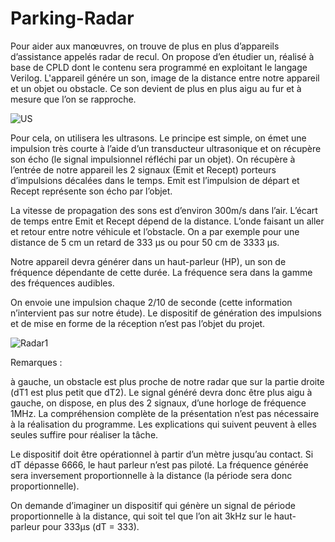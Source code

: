 # Parking-Radar
Pour aider aux manœuvres, on trouve de plus en plus d’appareils d’assistance appelés radar de recul. On propose d’en étudier un, réalisé à base de CPLD dont le contenu sera programmé en exploitant le langage Verilog. L'appareil génére un son, image de la distance entre notre appareil et un objet ou obstacle. Ce son devient de plus en plus aigu au fur et à mesure que l’on se rapproche.


![US](https://user-images.githubusercontent.com/71197125/137821730-2dea8890-7f1e-47d4-8d5d-42df353e2ec7.jpg)


Pour cela, on utilisera les ultrasons. Le principe est simple, on émet une impulsion très courte à l’aide d’un transducteur ultrasonique et on récupère son écho (le signal impulsionnel réfléchi par un objet). On récupère à l’entrée de notre appareil les 2 signaux (Emit et Recept) porteurs d’impulsions décalées dans le temps. Emit est l’impulsion de départ et Recept représente son écho par l’objet.

La vitesse de propagation des sons est d’environ 300m/s dans l’air. L’écart de temps entre Emit et Recept dépend de la distance. L’onde faisant un aller et retour entre notre véhicule et l’obstacle. On a par exemple pour une distance de 5 cm un retard de 333 µs ou pour 50 cm de 3333 µs.

Notre appareil devra générer dans un haut-parleur (HP), un son de fréquence dépendante de cette durée. La fréquence sera dans la gamme des fréquences audibles.

On envoie une impulsion chaque 2/10 de seconde (cette information n’intervient pas sur notre étude). Le dispositif de génération des impulsions et de mise en forme de la réception n’est pas l’objet du projet.

![Radar1](https://user-images.githubusercontent.com/71197125/137821822-1ed29305-9460-4ca5-b329-a3acad54f0fd.jpg)

Remarques :

à gauche, un obstacle est plus proche de notre radar que sur la partie droite (dT1 est plus petit que dT2). Le signal généré devra donc être plus aigu à gauche,
on dispose, en plus des 2 signaux, d’une horloge de fréquence 1MHz.
La compréhension complète de la présentation n’est pas nécessaire à la réalisation du programme. Les explications qui suivent peuvent à elles seules suffire pour réaliser la tâche.

Le dispositif doit être opérationnel à partir d’un mètre jusqu’au contact. Si dT dépasse 6666, le haut parleur n’est pas piloté. La fréquence générée sera inversement proportionnelle à la distance (la période sera donc proportionnelle).

On demande d’imaginer un dispositif qui génère un signal de période proportionnelle à la distance, qui soit tel que l’on ait 3kHz sur le haut-parleur pour 333µs (dT = 333).
